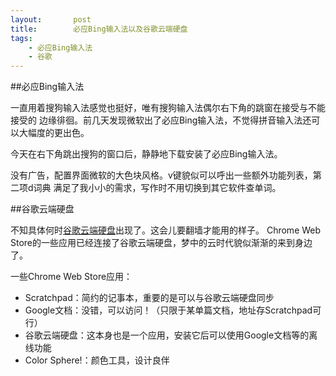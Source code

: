 ```yaml
---
layout:       post
title:        必应Bing输入法以及谷歌云端硬盘
tags:
    - 必应Bing输入法
    - 谷歌
---
```


##必应Bing输入法

一直用着搜狗输入法感觉也挺好，唯有搜狗输入法偶尔右下角的跳窗在接受与不能接受的
边缘徘徊。前几天发现微软出了必应Bing输入法，不觉得拼音输入法还可以大幅度的更出色。

今天在右下角跳出搜狗的窗口后，静静地下载安装了必应Bing输入法。

没有广告，配置界面微软的大色块风格。v键貌似可以呼出一些额外功能列表，第二项d词典
满足了我小小的需求，写作时不用切换到其它软件查单词。

##谷歌云端硬盘

不知具体何时[谷歌云端硬盘](https://drive.google.com/)出现了。这会儿要翻墙才能用的样子。
Chrome Web Store的一些应用已经连接了谷歌云端硬盘，梦中的云时代貌似渐渐的来到身边了。

一些Chrome Web Store应用：

* Scratchpad：简约的记事本，重要的是可以与谷歌云端硬盘同步
* Google文档：没错，可以访问！（只限于某单篇文档，地址存Scratchpad可行）
* 谷歌云端硬盘：这本身也是一个应用，安装它后可以使用Google文档等的离线功能
* Color Sphere!：颜色工具，设计良伴